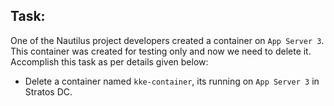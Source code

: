 ## Task:

One of the Nautilus project developers created a container on `App Server 3`. This container was created for testing only and now we need to delete it. Accomplish this task as per details given below:

* Delete a container named `kke-container`, its running on `App Server 3` in Stratos DC.